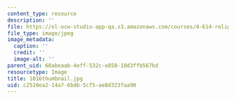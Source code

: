 ```yaml
---
content_type: resource
description: ''
file: https://ol-ocw-studio-app-qa.s3.amazonaws.com/courses/4-614-religious-architecture-and-islamic-cultures-fall-2002/c2510ea214a76bdb5cf5ae8d323faa90_1016thumbnail.jpg
file_type: image/jpeg
image_metadata:
  caption: ''
  credit: ''
  image-alt: ''
parent_uid: 68abeaab-4eff-532c-e858-18d3ffb567bd
resourcetype: Image
title: 1016thumbnail.jpg
uid: c2510ea2-14a7-6bdb-5cf5-ae8d323faa90
---
```

